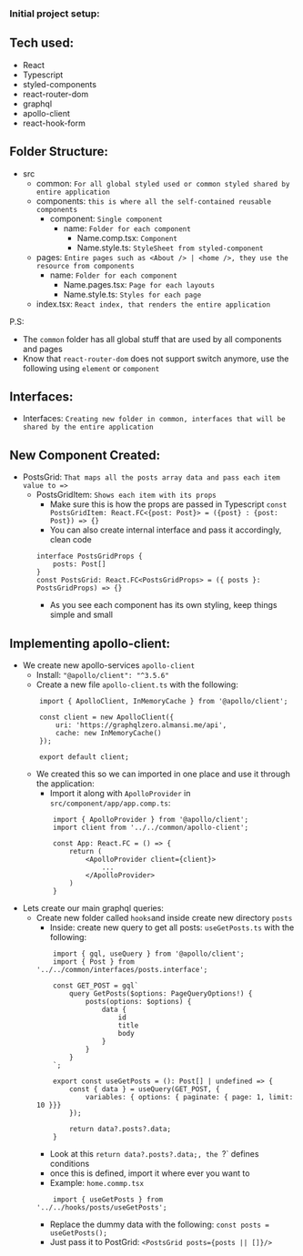 ### Initial project setup: 

## Tech used:
- React
- Typescript
- styled-components
- react-router-dom
- graphql
- apollo-client
- react-hook-form
## Folder Structure:

- src
    - common: `For all global styled used or common styled shared by entire application`
    - components: `this is where all the self-contained reusable components`
        - component: `Single component`
            - name: `Folder for each component`
                - Name.comp.tsx: `Component`
                - Name.style.ts: `StyleSheet from styled-component`
    - pages: `Entire pages such as <About /> | <home />, they use the resource from components`
        - name: `Folder for each component`
            - Name.pages.tsx: `Page for each layouts`
            - Name.style.ts: `Styles for each page`
    - index.tsx: `React index, that renders the entire application`

P.S: 
- The `common` folder has all global stuff that are used by all components and pages
- Know that `react-router-dom` does not support switch anymore, use the following using `element` or `component`

## Interfaces:

- Interfaces: `Creating new folder in common, interfaces that will be shared by the entire application`

## New Component Created:   

- PostsGrid: `That maps all the posts array data and pass each item value to =>`
    - PostsGridItem: `Shows each item with its props`
        - Make sure this is how the props are passed in Typescript
        `const PostsGridItem: React.FC<{post: Post}> = ({post} : {post: Post}) => {}`
        - You can also create internal interface and pass it accordingly, clean code
        ```
        interface PostsGridProps {
            posts: Post[]
        }
        const PostsGrid: React.FC<PostsGridProps> = ({ posts }: PostsGridProps) => {}
        ```
        - As you see each component has its own styling, keep things simple and small
        
## Implementing apollo-client:

-   We create new apollo-services `apollo-client`
    - Install: `"@apollo/client": "^3.5.6"`
    - Create a new file `apollo-client.ts` with the following:
    ```
        import { ApolloClient, InMemoryCache } from '@apollo/client';
    
        const client = new ApolloClient({
            uri: 'https://graphqlzero.almansi.me/api',
            cache: new InMemoryCache()
        });
        
        export default client;
    ```
    - We created this so we can imported in one place and use it through the application:
        - Import it along with `ApolloProvider` in `src/component/app/app.comp.ts`:
        ```
            import { ApolloProvider } from '@apollo/client';
            import client from '../../common/apollo-client';
            
            const App: React.FC = () => {
                return (
                    <ApolloProvider client={client}>
                        ...
                    </ApolloProvider>
                )
            }
        ```
- Lets create our main graphql queries:
    - Create new folder called `hooks`and inside create new directory `posts`
        - Inside: create new query to get all posts: `useGetPosts.ts` with the following:
        ```
            import { gql, useQuery } from '@apollo/client';
            import { Post } from '../../common/interfaces/posts.interface';
            
            const GET_POST = gql`
                query GetPosts($options: PageQueryOptions!) {
                    posts(options: $options) {
                        data {
                            id
                            title
                            body
                        }
                    }
                }
            `;
            
            export const useGetPosts = (): Post[] | undefined => {
                const { data } = useQuery(GET_POST, {
                    variables: { options: { paginate: { page: 1, limit: 10 }}}
                });
                
                return data?.posts?.data;
            }
        ```
        - Look at this `return data?.posts?.data;, the `?` defines conditions
        - once this is defined, import it where ever you want to
        - Example: `home.commp.tsx`
        ```
            import { useGetPosts } from '../../hooks/posts/useGetPosts';
        ```
        - Replace the dummy data with the following: `const posts = useGetPosts();`
        - Just pass it to PostGrid: `<PostsGrid posts={posts || []}/>`
        